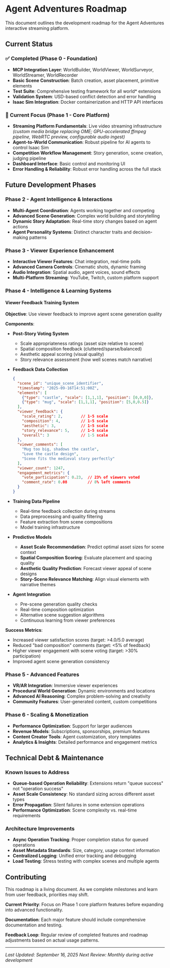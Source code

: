 # Agent Adventures Roadmap

This document outlines the development roadmap for the Agent Adventures interactive streaming platform.

## Current Status

### ✅ Completed (Phase 0 - Foundation)
- **MCP Integration Layer**: WorldBuilder, WorldViewer, WorldSurveyor, WorldStreamer, WorldRecorder
- **Basic Scene Construction**: Batch creation, asset placement, primitive elements
- **Test Suite**: Comprehensive testing framework for all world* extensions
- **Validation System**: USD-based conflict detection and error handling
- **Isaac Sim Integration**: Docker containerization and HTTP API interfaces

### 🎯 Current Focus (Phase 1 - Core Platform)
- **Streaming Platform Fundamentals**: Live video streaming infrastructure *(custom media bridge replacing OME; GPU-accelerated ffmpeg pipeline, WebRTC preview, configurable audio ingest)*
- **Agent-to-World Communication**: Robust pipeline for AI agents to control Isaac Sim
- **Competition Workflow Management**: Story generation, scene creation, judging pipeline
- **Dashboard Interface**: Basic control and monitoring UI
- **Error Handling & Reliability**: Robust error handling across the full stack

## Future Development Phases

### Phase 2 - Agent Intelligence & Interactions
- **Multi-Agent Coordination**: Agents working together and competing
- **Advanced Scene Generation**: Complex world building and storytelling
- **Dynamic Story Adaptation**: Real-time story changes based on agent actions
- **Agent Personality Systems**: Distinct character traits and decision-making patterns

### Phase 3 - Viewer Experience Enhancement
- **Interactive Viewer Features**: Chat integration, real-time polls
- **Advanced Camera Controls**: Cinematic shots, dynamic framing
- **Audio Integration**: Spatial audio, agent voices, sound effects
- **Multi-Platform Streaming**: YouTube, Twitch, custom platform support

### Phase 4 - Intelligence & Learning Systems

#### Viewer Feedback Training System
**Objective**: Use viewer feedback to improve agent scene generation quality

**Components**:
- **Post-Story Voting System**
  - Scale appropriateness ratings (asset size relative to scene)
  - Spatial composition feedback (cluttered/sparse/balanced)
  - Aesthetic appeal scoring (visual quality)
  - Story relevance assessment (how well scenes match narrative)

- **Feedback Data Collection**
  ```json
  {
    "scene_id": "unique_scene_identifier",
    "timestamp": "2025-09-16T14:51:00Z",
    "elements": [
      {"type": "castle", "scale": [1,1,1], "position": [0,0,0]},
      {"type": "mug", "scale": [1,1,1], "position": [5,0,0.5]}
    ],
    "viewer_feedback": {
      "scale_rating": 2,        // 1-5 scale
      "composition": 4,         // 1-5 scale
      "aesthetic": 3,           // 1-5 scale
      "story_relevance": 5,     // 1-5 scale
      "overall": 3              // 1-5 scale
    },
    "viewer_comments": [
      "Mug too big, shadows the castle",
      "Love the castle design",
      "Scene fits the medieval story perfectly"
    ],
    "viewer_count": 1247,
    "engagement_metrics": {
      "vote_participation": 0.23,  // 23% of viewers voted
      "comment_rate": 0.08         // 8% left comments
    }
  }
  ```

- **Training Data Pipeline**
  - Real-time feedback collection during streams
  - Data preprocessing and quality filtering
  - Feature extraction from scene compositions
  - Model training infrastructure

- **Predictive Models**
  - **Asset Scale Recommendation**: Predict optimal asset sizes for scene context
  - **Spatial Composition Scoring**: Evaluate placement and spacing quality
  - **Aesthetic Quality Prediction**: Forecast viewer appeal of scene designs
  - **Story-Scene Relevance Matching**: Align visual elements with narrative themes

- **Agent Integration**
  - Pre-scene generation quality checks
  - Real-time composition optimization
  - Alternative scene suggestion algorithms
  - Continuous learning from viewer preferences

**Success Metrics**:
- Increased viewer satisfaction scores (target: >4.0/5.0 average)
- Reduced "bad composition" comments (target: <5% of feedback)
- Higher viewer engagement with scene voting (target: >30% participation)
- Improved agent scene generation consistency

### Phase 5 - Advanced Features
- **VR/AR Integration**: Immersive viewer experiences
- **Procedural World Generation**: Dynamic environments and locations
- **Advanced AI Reasoning**: Complex problem-solving and creativity
- **Community Features**: User-generated content, custom competitions

### Phase 6 - Scaling & Monetization
- **Performance Optimization**: Support for larger audiences
- **Revenue Models**: Subscriptions, sponsorships, premium features
- **Content Creator Tools**: Agent customization, story templates
- **Analytics & Insights**: Detailed performance and engagement metrics

## Technical Debt & Maintenance

### Known Issues to Address
- **Queue-based Operation Reliability**: Extensions return "queue success" not "operation success"
- **Asset Scale Consistency**: No standard sizing across different asset types
- **Error Propagation**: Silent failures in some extension operations
- **Performance Optimization**: Scene complexity vs. real-time requirements

### Architecture Improvements
- **Async Operation Tracking**: Proper completion status for queued operations
- **Asset Metadata Standards**: Size, category, usage context information
- **Centralized Logging**: Unified error tracking and debugging
- **Load Testing**: Stress testing with complex scenes and multiple agents

## Contributing

This roadmap is a living document. As we complete milestones and learn from user feedback, priorities may shift.

**Current Priority**: Focus on Phase 1 core platform features before expanding into advanced functionality.

**Documentation**: Each major feature should include comprehensive documentation and testing.

**Feedback Loop**: Regular review of completed features and roadmap adjustments based on actual usage patterns.

---

*Last Updated: September 16, 2025*
*Next Review: Monthly during active development*
